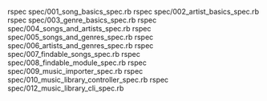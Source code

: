 rspec spec/001_song_basics_spec.rb 
rspec spec/002_artist_basics_spec.rb 
rspec spec/003_genre_basics_spec.rb 
rspec spec/004_songs_and_artists_spec.rb 
rspec spec/005_songs_and_genres_spec.rb 
rspec spec/006_artists_and_genres_spec.rb 
rspec spec/007_findable_songs_spec.rb 
rspec spec/008_findable_module_spec.rb 
rspec spec/009_music_importer_spec.rb 
rspec spec/010_music_library_controller_spec.rb
rspec spec/012_music_library_cli_spec.rb